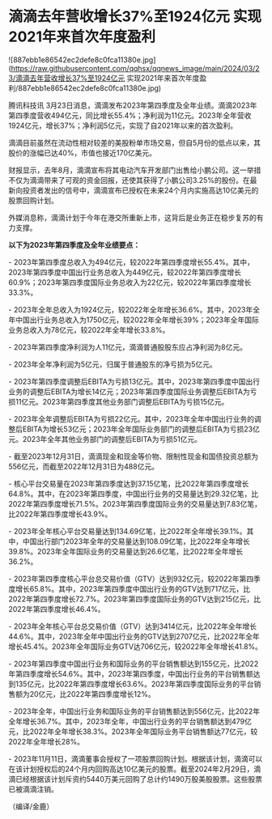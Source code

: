 # 滴滴去年营收增长37%至1924亿元 实现2021年来首次年度盈利

![887ebb1e86542ec2defe8c0fca11380e.jpg](https://raw.githubusercontent.com/qqhsx/qqnews_image/main/2024/03/23/滴滴去年营收增长37%至1924亿元 实现2021年来首次年度盈利/887ebb1e86542ec2defe8c0fca11380e.jpg)

腾讯科技讯
3月23日消息，滴滴发布2023年第四季度及全年业绩。滴滴2023年第四季度营收494亿元，同比增长55.4%；净利润为11亿元。2023年全年营收1924亿元，增长37%；净利润5亿元，实现了自2021年以来的首次盈利。

滴滴目前虽然在流动性相对较差的美股粉单市场交易，但自5月份的低点以来，其股价的涨幅已达40%，市值也接近170亿美元。

财报显示，去年8月，滴滴宣布将其电动汽车开发部门出售给小鹏公司。这一举措不仅为滴滴带来了可观的资金回报，还使其获得了小鹏公司3.25%的股份。在最新向投资者发出的信号中，滴滴宣布已授权在未来24个月内实施高达10亿美元的股票回购计划。

外媒消息称，滴滴计划于今年在港交所重新上市，这背后是业务正在稳步复苏的有力支撑。

**以下为2023年第四季度及全年业绩要点：**

\-
2023年第四季度总收入为494亿元，较2022年第四季度增长55.4%。其中，2023年第四季度中国出行业务总收入为449亿元，较2022年第四季度增长60.9%；2023年第四季度国际业务总收入为22亿元，较2022年第四季度增长33.3%。

\-
2023年全年总收入为1924亿元，较2022年全年增长36.6%。其中，2023年全年中国出行业务总收入为1750亿元，较2022年全年增长39%；2023年全年国际业务总收入为78亿元，较2022年全年增长33.8%。

\- 2023年第四季度净利润为人11亿元，滴滴普通股股东应占净利润为8亿元。

\- 2023年全年净利润为5亿元，归属于普通股东的净亏损为5亿元。

\-
2023年第四季度调整后EBITA为亏损13亿元。其中，2023年第四季度中国出行业务的调整后EBITA为增长14亿元；2023年第四季度国际业务调整后EBITA为亏损11亿元。2023年第四季度其他业务部门调整后EBITA为亏损15亿元。

\-
2023年全年调整后EBITA为亏损22亿元。其中，2023年全年中国出行业务的调整后EBITA为增长53亿元；2023年全年国际业务部门的调整后EBITA为亏损23亿元。2023年全年其他业务部门的调整后EBITA为亏损51亿元。

\- 截至2023年12月31日，滴滴现金和现金等价物、限制性现金和国债投资总额为556亿元，而截至2022年12月31日为488亿元。

\-
核心平台交易量在2023年第四季度达到37.15亿笔，比2022年第四季度增长64.8%。其中，在2023年第四季度，中国出行业务的交易量达到29.32亿笔，比2022年第四季度增长71.5%。2023年第四季度国际业务的交易量达到7.83亿笔，比2022年第四季度增长43.9%。

\-
2023年全年核心平台交易量达到134.69亿笔，比2022年全年增长39.1%。其中，中国出行部门2023年全年的交易量达到108.09亿笔，比2022年全年增长39.8%。2023年全年国际业务的交易量达到26.6亿笔，比2022年全年增长36.2%。

\-
2023年第四季度核心平台总交易价值（GTV）达到932亿元，较2022年第四季度增长65.8%。其中，2023年第四季度中国出行业务的GTV达到717亿元，比2022年第四季度增长72.7%。2023年第四季度国际业务的GTV达到215亿元，比2022年第四季度增长46.4%。

\-
2023年全年核心平台总交易价值（GTV）达到3414亿元，比2022年全年增长44.6%。其中，2023年全年中国出行业务的GTV达到2707亿元，比2022年全年增长45.4%。2023年全年国际业务GTV达706亿元，较2022年全年增长41.8%。

\-
2023年第四季度中国出行业务和国际业务的平台销售额达到155亿元，比2022年第四季度增长54.6%。其中，2023年第四季度，中国出行业务的平台销售额达到135亿元，比2022年第四季度增长63.6%。2023年第四季度国际业务的平台销售额为20亿元，比2022年第四季度增长12%。

\-
2023年全年，中国出行业务和国际业务的平台销售额达到556亿元，比2022年全年增长36.7%。其中，2023年全年，中国出行业务的平台销售额达到479亿元，比2022年全年增长38.3%。2023年全年国际业务平台销售额达77亿元，较2022年全年增长28%。

\-
2023年11月11日，滴滴董事会授权了一项股票回购计划。根据该计划，滴滴可以在该计划授权后的24个月内回购高达10亿美元的股票。截至2024年2月29日，滴滴已经根据该计划斥资约5440万美元回购了总计约1490万股美股股票。这些股票已被滴滴注销。

（编译/金鹿）

